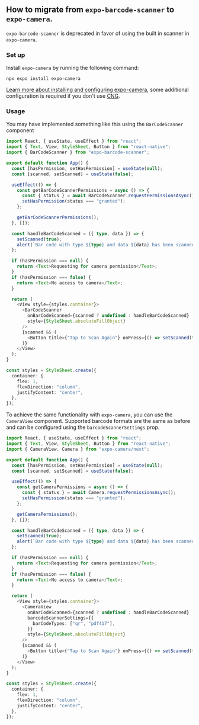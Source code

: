 ## How to migrate from `expo-barcode-scanner` to `expo-camera`.

`expo-barcode-scanner` is deprecated in favor of using the built in scanner in `expo-camera`.

### Set up

Install `expo-camera` by running the following command:

```shell
npx expo install expo-camera
```

[Learn more about installing and configuring expo-camera](https://docs.expo.dev/versions/latest/sdk/camera/#installation), some additional configuration is required if you don't use [CNG](https://docs.expo.dev/workflow/continuous-native-generation/).

### Usage

You may have implemented something like this using the `BarCodeScanner` component

```typescript
import React, { useState, useEffect } from "react";
import { Text, View, StyleSheet, Button } from "react-native";
import { BarCodeScanner } from "expo-barcode-scanner";

export default function App() {
  const [hasPermission, setHasPermission] = useState(null);
  const [scanned, setScanned] = useState(false);

  useEffect(() => {
    const getBarCodeScannerPermissions = async () => {
      const { status } = await BarCodeScanner.requestPermissionsAsync();
      setHasPermission(status === "granted");
    };

    getBarCodeScannerPermissions();
  }, []);

  const handleBarCodeScanned = ({ type, data }) => {
    setScanned(true);
    alert(`Bar code with type ${type} and data ${data} has been scanned!`);
  };

  if (hasPermission === null) {
    return <Text>Requesting for camera permission</Text>;
  }
  if (hasPermission === false) {
    return <Text>No access to camera</Text>;
  }

  return (
    <View style={styles.container}>
      <BarCodeScanner
        onBarCodeScanned={scanned ? undefined : handleBarCodeScanned}
        style={StyleSheet.absoluteFillObject}
      />
      {scanned && (
        <Button title={"Tap to Scan Again"} onPress={() => setScanned(false)} />
      )}
    </View>
  );
}

const styles = StyleSheet.create({
  container: {
    flex: 1,
    flexDirection: "column",
    justifyContent: "center",
  },
});
```

To achieve the same functionality with `expo-camera`, you can use the `CameraView` component. Supported barcode formats are the same as before and can be configured using the `barcodeScannerSettings` prop.

```typescript
import React, { useState, useEffect } from "react";
import { Text, View, StyleSheet, Button } from "react-native";
import { CameraView, Camera } from "expo-camera/next";

export default function App() {
  const [hasPermission, setHasPermission] = useState(null);
  const [scanned, setScanned] = useState(false);

  useEffect(() => {
    const getCameraPermissions = async () => {
      const { status } = await Camera.requestPermissionsAsync();
      setHasPermission(status === "granted");
    };

    getCameraPermissions();
  }, []);

  const handleBarCodeScanned = ({ type, data }) => {
    setScanned(true);
    alert(`Bar code with type ${type} and data ${data} has been scanned!`);
  };

  if (hasPermission === null) {
    return <Text>Requesting for camera permission</Text>;
  }
  if (hasPermission === false) {
    return <Text>No access to camera</Text>;
  }

  return (
    <View style={styles.container}>
      <CameraView
        onBarCodeScanned={scanned ? undefined : handleBarCodeScanned}
        barcodeScannerSettings={{
          barCodeTypes: ["qr", "pdf417"],
        }}
        style={StyleSheet.absoluteFillObject}
      />
      {scanned && (
        <Button title={"Tap to Scan Again"} onPress={() => setScanned(false)} />
      )}
    </View>
  );
}

const styles = StyleSheet.create({
  container: {
    flex: 1,
    flexDirection: "column",
    justifyContent: "center",
  },
});
```

